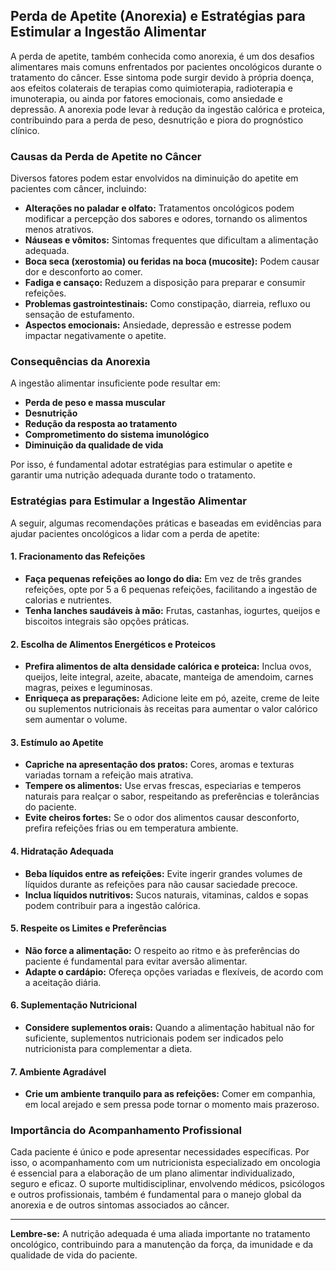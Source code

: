 
## Perda de Apetite (Anorexia) e Estratégias para Estimular a Ingestão Alimentar

A perda de apetite, também conhecida como anorexia, é um dos desafios alimentares mais comuns enfrentados por pacientes oncológicos durante o tratamento do câncer. Esse sintoma pode surgir devido à própria doença, aos efeitos colaterais de terapias como quimioterapia, radioterapia e imunoterapia, ou ainda por fatores emocionais, como ansiedade e depressão. A anorexia pode levar à redução da ingestão calórica e proteica, contribuindo para a perda de peso, desnutrição e piora do prognóstico clínico.

### Causas da Perda de Apetite no Câncer

Diversos fatores podem estar envolvidos na diminuição do apetite em pacientes com câncer, incluindo:

- **Alterações no paladar e olfato:** Tratamentos oncológicos podem modificar a percepção dos sabores e odores, tornando os alimentos menos atrativos.
- **Náuseas e vômitos:** Sintomas frequentes que dificultam a alimentação adequada.
- **Boca seca (xerostomia) ou feridas na boca (mucosite):** Podem causar dor e desconforto ao comer.
- **Fadiga e cansaço:** Reduzem a disposição para preparar e consumir refeições.
- **Problemas gastrointestinais:** Como constipação, diarreia, refluxo ou sensação de estufamento.
- **Aspectos emocionais:** Ansiedade, depressão e estresse podem impactar negativamente o apetite.

### Consequências da Anorexia

A ingestão alimentar insuficiente pode resultar em:

- **Perda de peso e massa muscular**
- **Desnutrição**
- **Redução da resposta ao tratamento**
- **Comprometimento do sistema imunológico**
- **Diminuição da qualidade de vida**

Por isso, é fundamental adotar estratégias para estimular o apetite e garantir uma nutrição adequada durante todo o tratamento.

### Estratégias para Estimular a Ingestão Alimentar

A seguir, algumas recomendações práticas e baseadas em evidências para ajudar pacientes oncológicos a lidar com a perda de apetite:

#### 1. Fracionamento das Refeições

- **Faça pequenas refeições ao longo do dia:** Em vez de três grandes refeições, opte por 5 a 6 pequenas refeições, facilitando a ingestão de calorias e nutrientes.
- **Tenha lanches saudáveis à mão:** Frutas, castanhas, iogurtes, queijos e biscoitos integrais são opções práticas.

#### 2. Escolha de Alimentos Energéticos e Proteicos

- **Prefira alimentos de alta densidade calórica e proteica:** Inclua ovos, queijos, leite integral, azeite, abacate, manteiga de amendoim, carnes magras, peixes e leguminosas.
- **Enriqueça as preparações:** Adicione leite em pó, azeite, creme de leite ou suplementos nutricionais às receitas para aumentar o valor calórico sem aumentar o volume.

#### 3. Estímulo ao Apetite

- **Capriche na apresentação dos pratos:** Cores, aromas e texturas variadas tornam a refeição mais atrativa.
- **Tempere os alimentos:** Use ervas frescas, especiarias e temperos naturais para realçar o sabor, respeitando as preferências e tolerâncias do paciente.
- **Evite cheiros fortes:** Se o odor dos alimentos causar desconforto, prefira refeições frias ou em temperatura ambiente.

#### 4. Hidratação Adequada

- **Beba líquidos entre as refeições:** Evite ingerir grandes volumes de líquidos durante as refeições para não causar saciedade precoce.
- **Inclua líquidos nutritivos:** Sucos naturais, vitaminas, caldos e sopas podem contribuir para a ingestão calórica.

#### 5. Respeite os Limites e Preferências

- **Não force a alimentação:** O respeito ao ritmo e às preferências do paciente é fundamental para evitar aversão alimentar.
- **Adapte o cardápio:** Ofereça opções variadas e flexíveis, de acordo com a aceitação diária.

#### 6. Suplementação Nutricional

- **Considere suplementos orais:** Quando a alimentação habitual não for suficiente, suplementos nutricionais podem ser indicados pelo nutricionista para complementar a dieta.

#### 7. Ambiente Agradável

- **Crie um ambiente tranquilo para as refeições:** Comer em companhia, em local arejado e sem pressa pode tornar o momento mais prazeroso.

### Importância do Acompanhamento Profissional

Cada paciente é único e pode apresentar necessidades específicas. Por isso, o acompanhamento com um nutricionista especializado em oncologia é essencial para a elaboração de um plano alimentar individualizado, seguro e eficaz. O suporte multidisciplinar, envolvendo médicos, psicólogos e outros profissionais, também é fundamental para o manejo global da anorexia e de outros sintomas associados ao câncer.

---

**Lembre-se:** A nutrição adequada é uma aliada importante no tratamento oncológico, contribuindo para a manutenção da força, da imunidade e da qualidade de vida do paciente.
```
